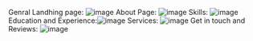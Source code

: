Genral Landhing page: ![image](https://user-images.githubusercontent.com/68329315/210499513-e2d10057-c2bb-408c-967a-bd60545b6b9c.png)
About Page: ![image](https://user-images.githubusercontent.com/68329315/210499644-d0fcf4be-1b66-447a-ae12-0a3ee1e28a7b.png)
Skills: ![image](https://user-images.githubusercontent.com/68329315/210499758-68d2b4eb-d921-4267-ad00-ea83c86e1e45.png)
Education and Experience:![image](https://user-images.githubusercontent.com/68329315/210499862-befd9927-92aa-4d79-86d5-985ea9995d12.png)
Services: ![image](https://user-images.githubusercontent.com/68329315/210499961-edb4b8a4-5b9c-4113-a75c-95e6b0cb9e02.png)
Get in touch and Reviews: ![image](https://user-images.githubusercontent.com/68329315/210500026-91e0a371-07b6-4764-990b-ca825d6844f6.png)
